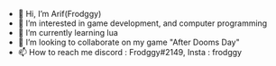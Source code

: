 - 👋 Hi, I’m Arif(Frodggy)
- 👀 I’m interested in game development, and computer programming
- 🌱 I’m currently learning lua
- 💞️ I’m looking to collaborate on my game "After Dooms Day"
- 📫 How to reach me discord : Frodggy#2149, Insta : frodggy

<!---
frodggy/frodggy is a ✨ special ✨ repository because its `README.md` (this file) appears on your GitHub profile.
You can click the Preview link to take a look at your changes.
--->
